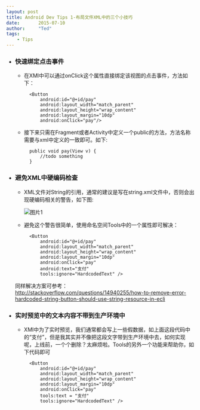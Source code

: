 ```yaml
---
layout: post
title: Android Dev Tips 1-布局文件XML中的三个小技巧
date:       2015-07-10
author:     "Ted"
tags:
    - Tips
---
```



* ### 快速绑定点击事件
    - 在XMl中可以通过onClick这个属性直接绑定该视图的点击事件，方法如下：
    
            <Button
                android:id="@+id/pay"
	            android:layout_width="match_parent"
	            android:layout_height="wrap_content"
	            android:layout_margin="10dp"
	            android:onClick="pay"/>
	            
    - 接下来只需在Fragment或者Activity中定义一个public的方法，方法名称需要与xml中定义的一致即可。如下:
    
	        public void pay(View v) {
		        //todo something
            }

* ### 避免XML中硬编码检查
    - XML文件对String的引用，通常的建议是写在string.xml文件中，否则会出现硬编码相关的警告，如下图:
    
		![图片1][1]  
	
    - 避免这个警告很简单，使用命名空间Tools中的一个属性即可解决：
    
			<Button
				android:id="@+id/pay"
				android:layout_width="match_parent"
		        android:layout_height="wrap_content"
		        android:layout_margin="10dp"
		        android:onClick="pay"
		        android:text="支付"
		        tools:ignore="HardcodedText" />  

	同样解决方案可参考：http://stackoverflow.com/questions/14940255/how-to-remove-error-hardcoded-string-button-should-use-string-resource-in-ecli

* ### 实时预览中的文本内容不带到生产环境中
    - XMl中为了实时预览，我们通常都会写上一些假数据，如上面这段代码中的“支付”，但是我其实并不像把这段文字带到生产环境中去，如何实现呢，上线前，一个个删除？太麻烦啦。Tools的另外一个功能来帮助你，如下代码即可
			
			<Button
	            android:id="@+id/pay"
	            android:layout_width="match_parent"
	            android:layout_height="wrap_content"
	            android:layout_margin="10dp"
	            android:onClick="pay"
	            tools:text = "支付"
	            tools:ignore="HardcodedText" />

  [1]: http://7xkbzx.com1.z0.glb.clouddn.com/0712_1.png
